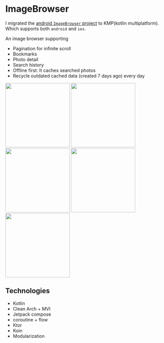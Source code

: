 # ImageBrowser
I migrated the [android `ImageBrowser` project](https://github.com/RosaHosseini/ImageBrowser) to KMP(kotlin multiplatform). Which supports both `android` and `ios`.

An image browser supporting
 - Pagination for infinite scroll
 - Bookmarks
 - Photo detail
 - Search history
 - Offline first: It caches searched photos
 - Recycle outdated cached data (created 7 days ago) every day 
 
 <p float="center">
    <img src="screenshots/1.png" width ="200">
    <img src="screenshots/2.png" width ="200">
    <img src="screenshots/3.png" width ="200">
    <img src="screenshots/4.png" width ="200">
    <img src="screenshots/5.png" width ="200">
</p>
 
 ## Technologies
  - Kotlin
  - Clean Arch + MVI
  - Jetpack compose
  - coroutine + flow
  - Ktor
  - Koin
  - Modularization
